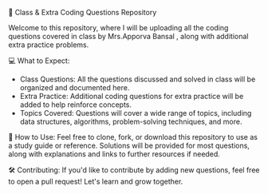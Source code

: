 📘 Class & Extra Coding Questions Repository

Welcome to this repository, where I will be uploading all the coding questions covered in class by Mrs.Apporva Bansal , along with additional extra practice problems.

💻 What to Expect:
- Class Questions: All the questions discussed and solved in class will be organized and documented here.
- Extra Practice: Additional coding questions for extra practice will be added to help reinforce concepts.
- Topics Covered: Questions will cover a wide range of topics, including data structures, algorithms, problem-solving techniques, and more.

🚀 How to Use:
Feel free to clone, fork, or download this repository to use as a study guide or reference. Solutions will be provided for most questions, along with explanations and links to further resources if needed.

🛠️ Contributing:
If you'd like to contribute by adding new questions, feel free to open a pull request! Let's learn and grow together.

